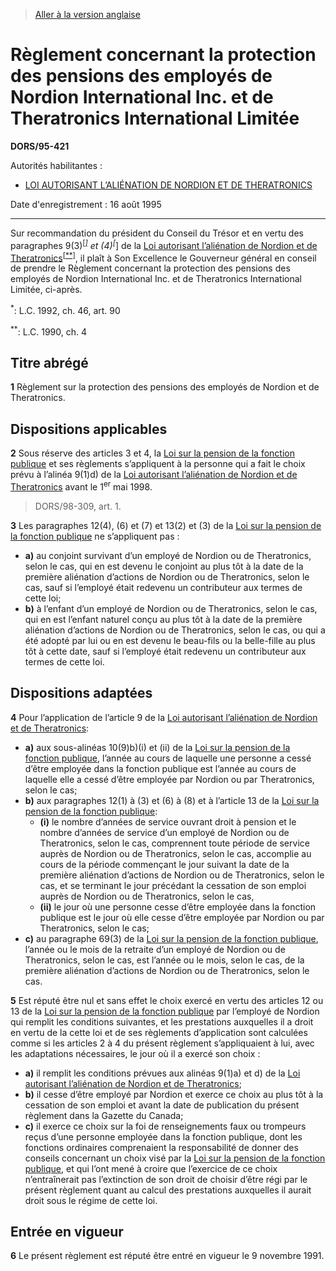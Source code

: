 > [Aller à la version anglaise](/en/Regulations/Statutory%20Orders%20and%20Regulations/95/421.md)

# Règlement concernant la protection des pensions des employés de Nordion International Inc. et de Theratronics International Limitée

**DORS/95-421**

Autorités habilitantes : 
- [LOI AUTORISANT L’ALIÉNATION DE NORDION ET DE THERATRONICS](/fr/Lois/Lois%20du%20Canada/1990/ch.%204.md)

Date d'enregistrement : 16 août 1995

----------

Sur recommandation du président du Conseil du Trésor et en vertu des paragraphes 9(3)<sup><a href='#nbp_SOR-95-421_f_hq_6297'>[*]</a></sup> et (4)<sup><a href='#nbp_SOR-95-421_f_hq_6297'>[*]</a></sup> de la [Loi autorisant l’aliénation de Nordion et de Theratronics](/fr/Lois/Lois%20du%20Canada/1990/ch.%204.md)<sup><a href='#nbp_SOR-95-421_f_hq_6299'>[**]</a></sup>, il plaît à Son Excellence le Gouverneur général en conseil de prendre le Règlement concernant la protection des pensions des employés de Nordion International Inc. et de Theratronics International Limitée, ci-après.

<a name='nbp_SOR-95-421_f_hq_6297'><sup>*</sup></a>: L.C. 1992, ch. 46, art. 90<br />

<a name='nbp_SOR-95-421_f_hq_6299'><sup>**</sup></a>: L.C. 1990, ch. 4<br />




## Titre abrégé


**1** Règlement sur la protection des pensions des employés de Nordion et de Theratronics.




## Dispositions applicables


**2** Sous réserve des articles 3 et 4, la [Loi sur la pension de la fonction publique](/fr/Lois/Lois%20révisées%20du%20Canada/P/P-36.md) et ses règlements s’appliquent à la personne qui a fait le choix prévu à l’alinéa 9(1)d) de la [Loi autorisant l’aliénation de Nordion et de Theratronics](/fr/Lois/Lois%20du%20Canada/1990/ch.%204.md) avant le 1<sup>er</sup> mai 1998.
> DORS/98-309, art. 1.




**3** Les paragraphes 12(4), (6) et (7) et 13(2) et (3) de la [Loi sur la pension de la fonction publique](/fr/Lois/Lois%20révisées%20du%20Canada/P/P-36.md) ne s’appliquent pas :
- **a)** au conjoint survivant d’un employé de Nordion ou de Theratronics, selon le cas, qui en est devenu le conjoint au plus tôt à la date de la première aliénation d’actions de Nordion ou de Theratronics, selon le cas, sauf si l’employé était redevenu un contributeur aux termes de cette loi;
- **b)** à l’enfant d’un employé de Nordion ou de Theratronics, selon le cas, qui en est l’enfant naturel conçu au plus tôt à la date de la première aliénation d’actions de Nordion ou de Theratronics, selon le cas, ou qui a été adopté par lui ou en est devenu le beau-fils ou la belle-fille au plus tôt à cette date, sauf si l’employé était redevenu un contributeur aux termes de cette loi.




## Dispositions adaptées


**4** Pour l’application de l’article 9 de la [Loi autorisant l’aliénation de Nordion et de Theratronics](/fr/Lois/Lois%20du%20Canada/1990/ch.%204.md):
- **a)** aux sous-alinéas 10(9)b)(i) et (ii) de la [Loi sur la pension de la fonction publique](/fr/Lois/Lois%20révisées%20du%20Canada/P/P-36.md), l’année au cours de laquelle une personne a cessé d’être employée dans la fonction publique est l’année au cours de laquelle elle a cessé d’être employée par Nordion ou par Theratronics, selon le cas;
- **b)** aux paragraphes 12(1) à (3) et (6) à (8) et à l’article 13 de la [Loi sur la pension de la fonction publique](/fr/Lois/Lois%20révisées%20du%20Canada/P/P-36.md):
	- **(i)** le nombre d’années de service ouvrant droit à pension et le nombre d’années de service d’un employé de Nordion ou de Theratronics, selon le cas, comprennent toute période de service auprès de Nordion ou de Theratronics, selon le cas, accomplie au cours de la période commençant le jour suivant la date de la première aliénation d’actions de Nordion ou de Theratronics, selon le cas, et se terminant le jour précédant la cessation de son emploi auprès de Nordion ou de Theratronics, selon le cas,
	- **(ii)** le jour où une personne cesse d’être employée dans la fonction publique est le jour où elle cesse d’être employée par Nordion ou par Theratronics, selon le cas;
- **c)** au paragraphe 69(3) de la [Loi sur la pension de la fonction publique](/fr/Lois/Lois%20révisées%20du%20Canada/P/P-36.md), l’année ou le mois de la retraite d’un employé de Nordion ou de Theratronics, selon le cas, est l’année ou le mois, selon le cas, de la première aliénation d’actions de Nordion ou de Theratronics, selon le cas.



**5** Est réputé être nul et sans effet le choix exercé en vertu des articles 12 ou 13 de la [Loi sur la pension de la fonction publique](/fr/Lois/Lois%20révisées%20du%20Canada/P/P-36.md) par l’employé de Nordion qui remplit les conditions suivantes, et les prestations auxquelles il a droit en vertu de la cette loi et de ses règlements d’application sont calculées comme si les articles 2 à 4 du présent règlement s’appliquaient à lui, avec les adaptations nécessaires, le jour où il a exercé son choix :
- **a)** il remplit les conditions prévues aux alinéas 9(1)a) et d) de la [Loi autorisant l’aliénation de Nordion et de Theratronics](/fr/Lois/Lois%20du%20Canada/1990/ch.%204.md);
- **b)** il cesse d’être employé par Nordion et exerce ce choix au plus tôt à la cessation de son emploi et avant la date de publication du présent règlement dans la Gazette du Canada;
- **c)** il exerce ce choix sur la foi de renseignements faux ou trompeurs reçus d’une personne employée dans la fonction publique, dont les fonctions ordinaires comprenaient la responsabilité de donner des conseils concernant un choix visé par la [Loi sur la pension de la fonction publique](/fr/Lois/Lois%20révisées%20du%20Canada/P/P-36.md), et qui l’ont mené à croire que l’exercice de ce choix n’entraînerait pas l’extinction de son droit de choisir d’être régi par le présent règlement quant au calcul des prestations auxquelles il aurait droit sous le régime de cette loi.




## Entrée en vigueur


**6** Le présent règlement est réputé être entré en vigueur le 9 novembre 1991.


